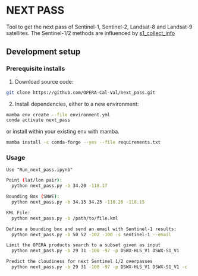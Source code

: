 # NEXT PASS

Tool to get the next pass of Sentinel-1, Sentinel-2, Landsat-8 and Landsat-9 satellites.
The Sentinel-1/2 methods are influenced by [s1_collect_info](https://github.com/forrestfwilliams/s1_collect_info)

## Development setup


### Prerequisite installs
1. Download source code:
```bash
git clone https://github.com/OPERA-Cal-Val/next_pass.git
```
2. Install dependencies, either to a new environment:
```bash
mamba env create --file environment.yml
conda activate next_pass
```
or install within your existing env with mamba.
```bash
mamba install -c conda-forge --yes --file requirements.txt
```

### Usage
```Jupyter Notebook
Use "Run_next_pass.ipynb" 
```
```bash
Point (lat/lon pair):
  python next_pass.py -b 34.20 -118.17

Bounding Box (SNWE):
  python next_pass.py -b 34.15 34.25 -118.20 -118.15

KML File:
  python next_pass.py -b /path/to/file.kml

Define a bounding box and send an email with Sentinel-1 results:
  python next_pass.py -b 50 52 -102 -100 -s sentinel-1 --email

Limit the OPERA products search to a subset given as input 
  python next_pass.py -b 29 31 -100 -97 -p DSWX-HLS_V1 DSWX-S1_V1

Predict the cloudiness for next Sentinel 1/2 overpasses 
  python next_pass.py -b 29 31 -100 -97 -p DSWX-HLS_V1 DSWX-S1_V1 -c 

```
